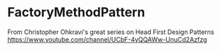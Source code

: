 # FactoryMethodPattern
From Christopher Ohkravi's great series on Head First Design Patterns https://www.youtube.com/channel/UCbF-4yQQAWw-UnuCd2Azfzg
